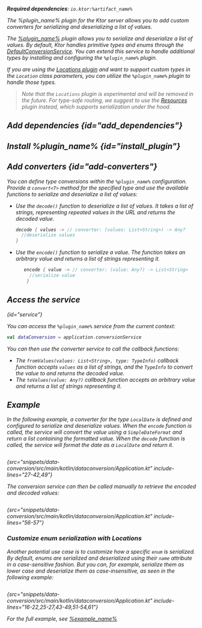 [//]: # (title: Data conversion)

<var name="artifact_name" value="ktor-server-data-conversion"/>
<var name="package_name" value="io.ktor.server.plugins.dataconversion"/>
<var name="plugin_name" value="DataConversion"/>
<var name="example_name" value="data-conversion"/>

<tldr>
<include from="lib.topic" element-id="download_example"/>
<p>
<b>Required dependencies</b>: <code>io.ktor:%artifact_name%</code>
</p>
<include from="lib.topic" element-id="native_server_supported"/>
</tldr>

<link-summary>
The %plugin_name% plugin for the Ktor server allows you to add custom converters for serializing and deserializing a list of values.
</link-summary>

The [%plugin_name%](https://api.ktor.io/ktor-utils/io.ktor.util.converters/-data-conversion/index.html) plugin
allows you to serialize and deserialize a list of values. By default, Ktor handles primitive types and enums through the
[DefaultConversionService](https://api.ktor.io/ktor-utils/io.ktor.util.converters/-default-conversion-service/index.html).
You can extend this service to handle additional types by installing and configuring the `%plugin_name%` plugin.

If you are using the [Locations plugin](server-locations.md) and want to support
custom types in the `Location` class parameters, you can utilize the `%plugin_name%` plugin to handle those types.

> Note that the `Locations` plugin is experimental and will be removed in the future. For type-safe routing, we suggest
> to use the [Resources](server-resources.md) plugin instead,
> which supports serialization under the hood.

## Add dependencies {id="add_dependencies"}

<include from="lib.topic" element-id="add_ktor_artifact_intro"/>
<include from="lib.topic" element-id="add_ktor_artifact"/>

## Install %plugin_name% {id="install_plugin"}

<include from="lib.topic" element-id="install_plugin"/>

## Add converters {id="add-converters"}

You can define type conversions within the `%plugin_name%` configuration. Provide a `convert<T>` method for the
specified type and use the available
functions to serialize and deserialize a list of values:

* Use the `decode()` function to deserialize a list of values. It takes a list of strings, representing
  repeated values in the URL and returns the decoded value.

  ```kotlin
  decode { values -> // converter: (values: List<String>) -> Any?
    //deserialize values
  }
  ```

* Use the `encode()` function to serialize a value. The function takes an arbitrary value and returns a list of
  strings representing it.

  ```kotlin
     encode { value -> // converter: (value: Any?) -> List<String>
       //serialize value
      }
  ```

## Access the service

{id="service"}

You can access the `%plugin_name%` service from the current context:

```kotlin
val dataConversion = application.conversionService
```

You can then use the converter service to call the callback functions:

* The `fromValues(values: List<String>, type: TypeInfo)` callback function accepts `values` as a list of strings, and
  the `TypeInfo` to convert the value to
  and returns the decoded value.
* The `toValues(value: Any?)` callback function accepts an arbitrary value and returns a list of strings representing
  it.

## Example

In the following example, a converter for the type `LocalDate` is defined and configured to serialize and deserialize
values. When the `encode` function is called, the service will convert the value using a `SimpleDateFormat` and return a
list containing the formatted value.
When the `decode` function is called, the service will format the date as a `LocalDate` and return it.

```kotlin
```

{src="snippets/data-conversion/src/main/kotlin/dataconversion/Application.kt" include-lines="27-42,49"}

The conversion service can then be called manually to retrieve the encoded and decoded values:

```kotlin
```

{src="snippets/data-conversion/src/main/kotlin/dataconversion/Application.kt" include-lines="56-57"}

### Customize enum serialization with Locations

Another potential use case is to customize how a specific `enum` is serialized.
By default, enums are serialized and deserialized using their `name` attribute in a case-sensitive fashion.
But you can, for example, serialize them as lower case and deserialize
them as case-insensitive, as seen in the following example:

```kotlin
```

{src="snippets/data-conversion/src/main/kotlin/dataconversion/Application.kt"
include-lines="16-22,25-27,43-49,51-54,61"}

For the full example,
see [%example_name%](https://github.com/ktorio/ktor-documentation/tree/%ktor_version%/codeSnippets/snippets/%example_name%)